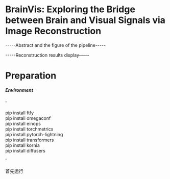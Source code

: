 # BrainVis: Exploring the Bridge between Brain and Visual Signals via Image Reconstruction

-----Abstract and the figure of the pipeline-----

-----Reconstruction results display-----

# Preparation

##### Environment

'</p>pip install ftfy<br>pip install omegaconf<br>pip install einops<br>pip install torchmetrics<br>pip install pytorch-lightning<br>pip install transformers<br>pip install kornia<br>pip install diffusers</p>'



首先运行
